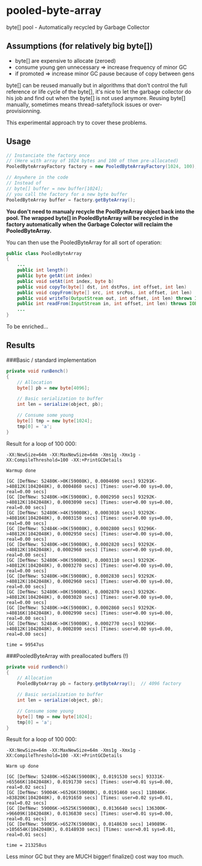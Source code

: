 pooled-byte-array
=================

byte[] pool - Automatically recycled by Garbage Collector


Assumptions (for relatively big byte[])
--------------
- byte[] are expensive to allocate (zeroed)
- consume young gen unnecessary => increase frequency of minor GC
- if promoted => increase minor GC pause because of copy between gens

byte[] can be reused manually but in algorithms that don't control the full reference or life cycle of the byte[], it's nice to let the garbage collector do his job and find out when the byte[] is not used anymore.
Reusing byte[] manually, sometimes means thread-safety/lock issues or over-provisionning.

This experimental approach try to cover these problems.



Usage
-----

```java
// Instanciate the factory once
// (Here with array of 1024 bytes and 100 of them pre-allocated)
PooledByteArrayFactory factory = new PooledByteArrayFactory(1024, 100);
```

```java
// Anywhere in the code
// Instead of 
// byte[] buffer = new buffer[1024];
// you call the factory for a new byte buffer
PooledByteArray buffer = factory.getByteArray();
```

**You don't need to manualy recycle the PoolByteArray object back into the pool.
The wrapped byte[] in PooledByteArray will be recycled in the factory automatically
when the Garbage Colector will reclaim the PooledByteArray.**

You can then use the PooledByteArray for all sort of operation:

```java
public class PooledByteArray
{
    ...
    public int length()
    public byte getAt(int index)
    public void setAt(int index, byte b)
    public void copyTo(byte[] dst, int dstPos, int offset, int len)
    public void copyFrom(byte[] src, int srcPos, int offset, int len)
    public void writeTo(OutputStream out, int offset, int len) throws IOException
    public int readFrom(InputStream in, int offset, int len) throws IOException
    ...
}
```
To be enriched...



Results
-------

###Basic / standard implementation

```java
private void runBench()
{
    // Allocation
    byte[] pb = new byte[4096];

    // Basic serialization to buffer
    int len = serialize(object, pb);

    // Consume some young
    byte[] tmp = new byte[1024];
    tmp[0] = 'a';
}
```

Result for a loop of 100 000:

```
-XX:NewSize=64m -XX:MaxNewSize=64m -Xms1g -Xmx1g -XX:CompileThreshold=100 -XX:+PrintGCDetails

Warmup done

[GC [DefNew: 52480K->0K(59008K), 0.0004690 secs] 93291K->40812K(1042048K), 0.0004860 secs] [Times: user=0.00 sys=0.00, real=0.00 secs] 
[GC [DefNew: 52480K->0K(59008K), 0.0002950 secs] 93292K->40812K(1042048K), 0.0003090 secs] [Times: user=0.00 sys=0.00, real=0.00 secs] 
[GC [DefNew: 52480K->4K(59008K), 0.0003010 secs] 93292K->40816K(1042048K), 0.0003150 secs] [Times: user=0.00 sys=0.00, real=0.00 secs] 
[GC [DefNew: 52484K->0K(59008K), 0.0002800 secs] 93296K->40812K(1042048K), 0.0002950 secs] [Times: user=0.00 sys=0.00, real=0.00 secs] 
[GC [DefNew: 52480K->0K(59008K), 0.0002820 secs] 93292K->40812K(1042048K), 0.0002960 secs] [Times: user=0.00 sys=0.00, real=0.00 secs] 
[GC [DefNew: 52480K->0K(59008K), 0.0003110 secs] 93292K->40812K(1042048K), 0.0003270 secs] [Times: user=0.00 sys=0.00, real=0.00 secs] 
[GC [DefNew: 52480K->0K(59008K), 0.0002830 secs] 93292K->40812K(1042048K), 0.0002960 secs] [Times: user=0.00 sys=0.00, real=0.00 secs] 
[GC [DefNew: 52480K->0K(59008K), 0.0002870 secs] 93292K->40812K(1042048K), 0.0003020 secs] [Times: user=0.00 sys=0.00, real=0.00 secs] 
[GC [DefNew: 52480K->4K(59008K), 0.0002860 secs] 93292K->40816K(1042048K), 0.0002990 secs] [Times: user=0.00 sys=0.00, real=0.00 secs] 
[GC [DefNew: 52484K->0K(59008K), 0.0002770 secs] 93296K->40812K(1042048K), 0.0002890 secs] [Times: user=0.00 sys=0.00, real=0.00 secs] 

time = 99547us
```

###PooledByteArray with preallocated buffers (!)

```java
private void runBench()
{
    // Allocation
    PooledByteArray pb = factory.getByteArray();  // 4096 factory

    // Basic serialization to buffer
    int len = serialize(object, pb);

    // Consume some young
    byte[] tmp = new byte[1024];
    tmp[0] = 'a';
}
```

Result for a loop of 100 000:

```
-XX:NewSize=64m -XX:MaxNewSize=64m -Xms1g -Xmx1g -XX:CompileThreshold=100 -XX:+PrintGCDetails

Warm up done

[GC [DefNew: 52480K->6524K(59008K), 0.0191530 secs] 93331K->65566K(1042048K), 0.0191730 secs] [Times: user=0.01 sys=0.00, real=0.02 secs] 
[GC [DefNew: 59004K->6526K(59008K), 0.0191460 secs] 118046K->83820K(1042048K), 0.0191650 secs] [Times: user=0.02 sys=0.01, real=0.02 secs] 
[GC [DefNew: 59006K->6525K(59008K), 0.0136640 secs] 136300K->96609K(1042048K), 0.0136830 secs] [Times: user=0.01 sys=0.00, real=0.01 secs] 
[GC [DefNew: 59005K->6527K(59008K), 0.0148630 secs] 149089K->105654K(1042048K), 0.0148930 secs] [Times: user=0.01 sys=0.01, real=0.01 secs]

time = 213258us
```

Less minor GC but they are MUCH bigger! finalize() cost way too much.

